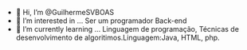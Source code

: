 - 👋 Hi, I’m @GuilhermeSVBOAS
- 👀 I’m interested in ... Ser um programador Back-end
- 🌱 I’m currently learning ... Linguagem de programação, Técnicas de desenvolvimento de algoritimos.Linguagem:Java, HTML, php.


<!---
GuilhermeSVBOAS/GuilhermeSVBOAS is a ✨ special ✨ repository because its `README.md` (this file) appears on your GitHub profile.
You can click the Preview link to take a look at your changes.
--->

